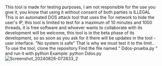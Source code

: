 This tool is made for testing purposes, I am not responsible for the use you give it, you know that using it without consent of both parties is ILLEGAL
This is an automated DOS attack tool that uses the Tor network to hide the user's IP, this tool is limited to test for a maximum of 10 minutes and 1000 threads, it is free software and whoever wants to collaborate with its development will be welcome, this tool is in the beta phase of its development, so as soon as you ask for it there will be updates in the tool - user interface.
"No system is safe"
That is why we must test it to the limit..
To use the tool, clone the repository
Find the file named " Ddos-prueba.py " and run it with python
Example: python Ddos.py
![Screenshot_20240826-072833_2](https://github.com/user-attachments/assets/4de8c90e-0450-438f-852d-0ec06937a0bf)
